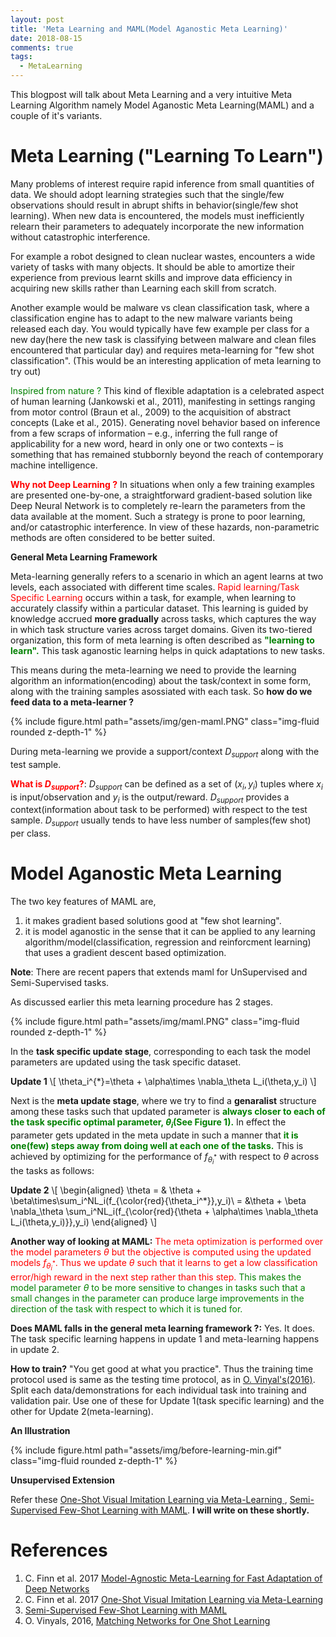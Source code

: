 ```yaml
---
layout: post 
title: 'Meta Learning and MAML(Model Aganostic Meta Learning)'
date: 2018-08-15
comments: true
tags:
  - MetaLearning
---
```


This blogpost will talk about Meta Learning and a very intuitive Meta Learning Algorithm namely Model Aganostic Meta Learning(MAML) and a couple of it's variants.

Meta Learning ("Learning To Learn")
===========================

 Many problems of interest require rapid inference from small quantities of data. We should adopt learning strategies such that
the single/few observations should result in abrupt shifts in behavior(single/few shot learning). When new data is encountered, the models must inefficiently relearn their parameters to adequately incorporate the new information without catastrophic interference.

For example a robot designed to clean nuclear wastes, encounters a wide variety of tasks with many objects. It should be able to
amortize their experience from previous learnt skills and improve data efficiency in acquiring new skills rather than Learning
each skill from scratch.

Another example would be malware vs clean classification task, where a classification engine has to adapt to the new malware variants being
released each day. You would typically have few example per class for a new day(here the new task is classifying between
malware and clean files encountered that particular day) and requires meta-learning for "few shot classification". (This would be an interesting
application of meta learning to try out)

<span style="color:green">Inspired from nature ?</span> This kind of flexible adaptation is a celebrated aspect of human learning (Jankowski et al., 2011), manifesting in settings ranging from motor control (Braun et al., 2009) to the acquisition of abstract concepts (Lake et al., 2015). Generating novel behavior based on inference from a few scraps
of information – e.g., inferring the full range of applicability for a new word, heard in only one or two contexts – is
something that has remained stubbornly beyond the reach of contemporary machine intelligence.

<span style="color:#FF0000">**Why not Deep Learning ?**</span> In situations when only a few training examples are presented
one-by-one, a straightforward gradient-based solution like Deep Neural Network is to completely re-learn the parameters from the data available at the moment. Such a strategy is prone to poor learning,
and/or catastrophic interference. In view of these hazards, non-parametric methods are often considered to be better
suited.

**General Meta Learning Framework**



Meta-learning generally refers to a scenario in which an
agent learns at two levels, each associated with different
time scales. <span style="color:#FF0000">Rapid learning/Task Specific Learning</span> occurs within a task, for example,
when learning to accurately classify within a particular
dataset. This learning is guided by knowledge
accrued **more gradually** across tasks, which captures the
way in which task structure varies across target domains. Given its two-tiered organization, this form of meta learning is often described as <span style="color:green">**"learning to learn".**</span> This task aganostic learning helps in quick adaptations to new tasks.

This means during the meta-learning we need to provide the learning algorithm an information(encoding) about the task/context in some form, along with the training samples asossiated with each task. So **how do we feed data to a meta-learner ?**

<div class="row mt-3">
    <div class="col-sm mt-3 mt-md-0">
        {% include figure.html path="assets/img/gen-maml.PNG" class="img-fluid rounded z-depth-1" %}
    </div>
</div>

During meta-learning we provide a support/context $D_{support}$ along with the test sample.

<span style="color:red">**What is $D_{support}$?**</span>:
$D_{support}$ can be defined as a set of $(x_i,y_i)$ tuples where $x_i$ is input/observation and $y_i$ is the output/reward. $D_{support}$ provides a context(information about task to be performed) with respect to the test sample. $D_{support}$ usually tends to have less number of samples(few shot) per class.

Model Aganostic Meta Learning
=============================

The two key features of MAML are,

1) it makes gradient based solutions good at "few shot learning".
2) it is model aganostic in the sense that it can be applied to any learning algorithm/model(classification, regression and reinforcment learning) that uses a gradient descent based optimization.

**Note**: There are recent papers that extends maml for UnSupervised and Semi-Supervised tasks.


As discussed earlier this meta learning procedure has 2 stages.


<div class="row mt-3">
    <div class="col-sm mt-3 mt-md-0">
        {% include figure.html path="assets/img/maml.PNG" class="img-fluid rounded z-depth-1" %}
    </div>
</div>



In the **task specific update stage**,
corresponding to each task the model parameters are updated using the task specific dataset.

 **Update 1**
\\[
\theta_i^{*}=\theta + \alpha\times \nabla_\theta L_i(\theta,y_i)
\\]


Next is the **meta update stage**, where we try to find a **genaralist** structure among these tasks such that updated parameter is <span style="color:green">**always closer to each of the task specific optimal parameter, $\theta_i$(See Figure 1).**</span> In effect the parameter gets updated in the meta update in such a manner that <span style="color:green">**it is one(few) steps away from doing well at each one of the tasks.**</span> This is achieved by optimizing for the performance of $f_{\theta_i^*}$ with respect to $\theta$  across the tasks as follows:

**Update 2**
\\[ \begin{aligned}
 \theta = & \theta + \beta\times\sum_i^NL_i(f_{\color{red}{\theta_i^*}},y_i)\\
 = &\theta + \beta \nabla_\theta  \sum_i^NL_i(f_{\color{red}{\theta + \alpha\times \nabla_\theta L_i(\theta,y_i)}},y_i)
 \end{aligned}
\\]


**Another way of looking at MAML:**
<span style="color:Red">The meta optimization is performed over the model parameters $\theta$ but the objective is computed using the updated models $f_{\theta_i^*}$. Thus we update $\theta$ such that it learns to get a low classification error/high reward in the next step rather than this step.</span> <span style="color:green">This makes the model parameter $\theta$ to be more sensitive to changes in tasks such that a small changes in the parameter can produce large improvements in the direction of the task with respect to which it is tuned for.</span>

**Does MAML falls in the general meta learning framework ?:** Yes. It does. The task specific learning happens in update 1 and meta-learning happens in update 2.





**How to train?**
"You get good at what you practice". Thus the training time protocol used is same as the testing time protocol, as in [O. Vinyal's(2016)](https://arxiv.org/pdf/1606.04080.pdf). Split each data/demonstrations for each individual task into training and validation pair. Use one of these for Update 1(task specific learning) and the other for Update 2(meta-learning).

**An Illustration**
<div class="row mt-3">
    <div class="col-sm mt-3 mt-md-0">
        {% include figure.html path="assets/img/before-learning-min.gif" class="img-fluid rounded z-depth-1" %}
    </div>
</div>

**Unsupervised Extension**

Refer these [One-Shot Visual Imitation Learning via Meta-Learning
  ](https://arxiv.org/abs/1709.04905), [Semi-Supervised Few-Shot Learning with MAML](https://openreview.net/forum?id=r1n5Osurf).
  **I will write on these shortly.**



















References
==========
1. C. Finn et al. 2017 [Model-Agnostic Meta-Learning for Fast Adaptation of Deep Networks](https://arxiv.org/pdf/1703.03400.pdf)
2. C. Finn et al. 2017 [One-Shot Visual Imitation Learning via Meta-Learning
  ](https://arxiv.org/abs/1709.04905)
3. [Semi-Supervised Few-Shot Learning with MAML](https://openreview.net/forum?id=r1n5Osurf)
4. O. Vinyals, 2016, [Matching Networks for One Shot Learning](https://arxiv.org/pdf/1606.04080.pdf
)
